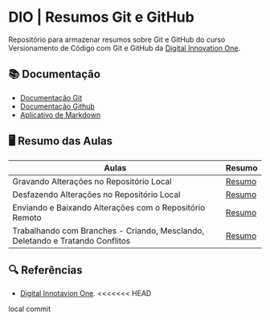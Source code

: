 # DIO | Resumos Git e GitHub

Repositório para armazenar resumos sobre Git e GitHub do curso Versionamento de Código com Git e GitHub da [Digital Innovation One](https://www.dio.me/).

## 📚 Documentação
- [Documentação Git](https://git-scm.com/doc)
- [Documentação Github](https://docs.github.com/)
- [Aplicativo de Markdown](https://readme.so/pt/editor)

## 🖥 Resumo das Aulas

| Aulas  | Resumo |
| ------------- | ------------- |
| Gravando Alterações no Repositório Local  | [Resumo](https://github.com/johanngomig/Dio-Bootcamp-EngDados/blob/main/dio-git-e-github/dio-resumos-git-e-github/resumos/Resumo%20Aula%2001.md)  |
| Desfazendo Alterações no Repositório Local  | [Resumo](https://github.com/johanngomig/Dio-Bootcamp-EngDados/blob/main/dio-git-e-github/dio-resumos-git-e-github/resumos/Resumo%20Aula%2002.md)  |
| Enviando e Baixando Alterações com o Repositório Remoto  | [Resumo](https://github.com/johanngomig/Dio-Bootcamp-EngDados/blob/main/dio-git-e-github/dio-resumos-git-e-github/resumos/Resumo%20Aula%2003.md)  |
| Trabalhando com Branches - Criando, Mesclando, Deletando e Tratando Conflitos  | [Resumo]()  |


## 🔍 Referências
- [Digital Innotavion One](https://www.dio.me/).
<<<<<<< HEAD

local commit